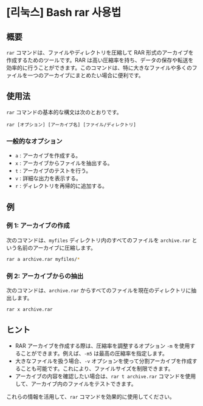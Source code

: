 # [리눅스] Bash rar 사용법

## 概要
`rar` コマンドは、ファイルやディレクトリを圧縮して RAR 形式のアーカイブを作成するためのツールです。RAR は高い圧縮率を持ち、データの保存や転送を効率的に行うことができます。このコマンドは、特に大きなファイルや多くのファイルを一つのアーカイブにまとめたい場合に便利です。

## 使用法
`rar` コマンドの基本的な構文は次のとおりです。

```
rar [オプション] [アーカイブ名] [ファイル/ディレクトリ]
```

### 一般的なオプション
- `a` : アーカイブを作成する。
- `x` : アーカイブからファイルを抽出する。
- `t` : アーカイブのテストを行う。
- `v` : 詳細な出力を表示する。
- `r` : ディレクトリを再帰的に追加する。

## 例
### 例 1: アーカイブの作成
次のコマンドは、`myfiles` ディレクトリ内のすべてのファイルを `archive.rar` という名前のアーカイブに圧縮します。

```bash
rar a archive.rar myfiles/*
```

### 例 2: アーカイブからの抽出
次のコマンドは、`archive.rar` からすべてのファイルを現在のディレクトリに抽出します。

```bash
rar x archive.rar
```

## ヒント
- RAR アーカイブを作成する際は、圧縮率を調整するオプション `-m` を使用することができます。例えば、`-m5` は最高の圧縮率を指定します。
- 大きなファイルを扱う場合、`-v` オプションを使って分割アーカイブを作成することも可能です。これにより、ファイルサイズを制限できます。
- アーカイブの内容を確認したい場合は、`rar t archive.rar` コマンドを使用して、アーカイブ内のファイルをテストできます。

これらの情報を活用して、`rar` コマンドを効果的に使用してください。